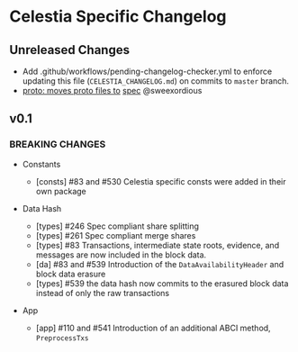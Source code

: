 # Celestia Specific Changelog

## Unreleased Changes
- Add .github/workflows/pending-changelog-checker.yml to enforce updating this file (`CELESTIA_CHANGELOG.md`) on commits to `master` branch.
- [proto: moves proto files to](https://github.com/celestiaorg/celestia-core/pull/608) [spec](https://github.com/celestiaorg/spec) @sweexordious

## v0.1

### BREAKING CHANGES

- Constants
    - [consts] \#83 and #530 Celestia specific consts were added in their own package

- Data Hash
    - [types] \#246 Spec compliant share splitting
    - [types] \#261 Spec compliant merge shares
    - [types] \#83 Transactions, intermediate state roots, evidence, and messages are now included in the block data.
    - [da] \#83 and \#539 Introduction of the `DataAvailabilityHeader` and block data erasure
    - [types] \#539 the data hash now commits to the erasured block data instead of only the raw transactions

- App
    - [app] \#110 and #541 Introduction of an additional ABCI method, `PreprocessTxs`
